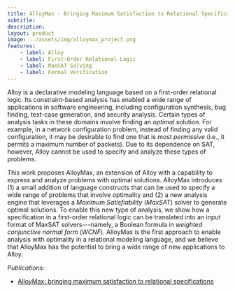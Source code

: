 ```yaml
---
title: AlloyMax - Bringing Maximum Satisfaction to Relational Specifications
subtitle: 
description: 
layout: product
image: ../assets/img/alloymax_project.png
features:
    - label: Alloy
    - label: First-Order Relational Logic
    - label: MaxSAT Solving
    - label: Formal Verification
---
```


Alloy is a declarative modeling language based on a first-order relational logic. Its constraint-based analysis has enabled a wide range of applications in software engineering, including configuration synthesis, bug finding, test-case generation, and security analysis. Certain types of analysis tasks in these domains involve finding an *optimal* solution. For example, in a network configuration problem, instead of finding any valid configuration, it may be desirable to find one that is most *permissive* (i.e., it permits a maximum number of packets). Due to its dependence on SAT, however, Alloy cannot be used to specify and analyze these types of problems.

This work proposes AlloyMax, an extension of Alloy with a capability to express and analyze problems with optimal solutions. AlloyMax introduces (1) a small addition of  language constructs that can be used to specify a wide range of problems that involve optimality and (2) a new analysis engine that leverages a *Maximum Satisfiability* (*MaxSAT*) solver to generate optimal solutions. To enable this new type of analysis, we show how a specification in a first-order relational logic can be translated into an input format of MaxSAT solvers---namely, a Boolean formula in *weighted conjunctive normal form* (*WCNF*). AlloyMax is the first approach to enable analysis with optimality in a relational modeling language, and we believe that AlloyMax has the potential to bring a wide range of new applications to Alloy.

*Publications:*
- [AlloyMax: bringing maximum satisfaction to relational specifications](https://dl.acm.org/doi/abs/10.1145/3468264.3468587)